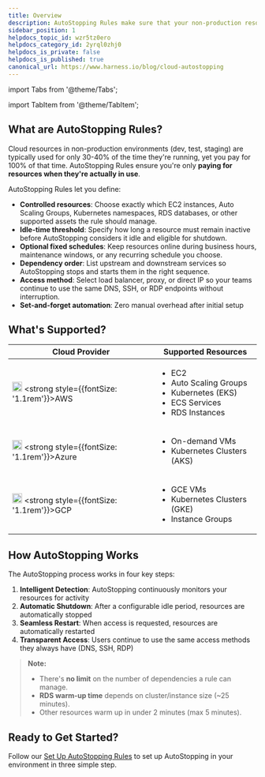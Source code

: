 ```yaml
---
title: Overview
description: AutoStopping Rules make sure that your non-production resources run only when used, and never when idle.
sidebar_position: 1
helpdocs_topic_id: wzr5tz0ero
helpdocs_category_id: 2yrql0zhj0
helpdocs_is_private: false
helpdocs_is_published: true
canonical_url: https://www.harness.io/blog/cloud-autostopping
---
```

import Tabs from '@theme/Tabs';

import TabItem from '@theme/TabItem';

## What are AutoStopping Rules?

Cloud resources in non-production environments (dev, test, staging) are typically used for only 30-40% of the time they're running, yet you pay for 100% of that time. AutoStopping Rules ensure you're only **paying for resources when they're actually in use**.

AutoStopping Rules let you define:

- **Controlled resources**: Choose exactly which EC2 instances, Auto Scaling Groups, Kubernetes namespaces, RDS databases, or other supported assets the rule should manage.
- **Idle-time threshold**: Specify how long a resource must remain inactive before AutoStopping considers it idle and eligible for shutdown.
- **Optional fixed schedules**: Keep resources online during business hours, maintenance windows, or any recurring schedule you choose.
- **Dependency order**: List upstream and downstream services so AutoStopping stops and starts them in the right sequence.
- **Access method**: Select load balancer, proxy, or direct IP so your teams continue to use the same DNS, SSH, or RDP endpoints without interruption.
- **Set-and-forget automation**: Zero manual overhead after initial setup

## What's Supported?

| Cloud Provider | Supported Resources |
|----------------|---------------------|
| <img src="/provider-logos/cloud-providers/aws-logo.svg" alt="AWS" width="20"/>  <strong style={{fontSize: '1.1rem'}}>AWS</strong> | <ul><li>EC2</li><li>Auto Scaling Groups</li><li>Kubernetes (EKS)</li><li>ECS Services</li><li>RDS Instances</li></ul> |
| <img src="/provider-logos/cloud-providers/azure-logo.svg" alt="Azure" width="20"/> <strong style={{fontSize: '1.1rem'}}>Azure</strong> | <ul><li>On-demand VMs</li><li>Kubernetes Clusters (AKS)</li></ul> |
| <img src="/provider-logos/cloud-providers/gcp-logo.svg" alt="GCP" width="20"/> <strong style={{fontSize: '1.1rem'}}>GCP</strong> | <ul><li>GCE VMs</li><li>Kubernetes Clusters (GKE)</li><li>Instance Groups</li></ul> |

## How AutoStopping Works

The AutoStopping process works in four key steps:

1. **Intelligent Detection**: AutoStopping continuously monitors your resources for activity
2. **Automatic Shutdown**: After a configurable idle period, resources are automatically stopped
3. **Seamless Restart**: When access is requested, resources are automatically restarted
4. **Transparent Access**: Users continue to use the same access methods they always have (DNS, SSH, RDP)


> **Note:**  
> - There's **no limit** on the number of dependencies a rule can manage.  
> - **RDS warm-up time** depends on cluster/instance size (~25 minutes).  
> - Other resources warm up in under 2 minutes (max 5 minutes).


## Ready to Get Started?

Follow our [Set Up AutoStopping Rules](./set-up-autostopping-rules.md) to set up AutoStopping in your environment in three simple step.